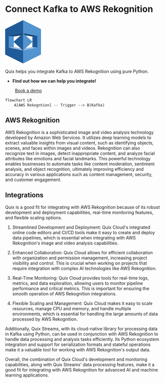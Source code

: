 # Connect Kafka to AWS Rekognition

![](./images/logo_1.jpg)

Quix helps you integrate Kafka to AWS Rekognition using pure Python.

<div class="grid cards blog-grid-card" markdown>

- __Find out how we can help you integrate!__

    <a class="md-button md-button--primary" href="https://share.hsforms.com/1iW0TmZzKQMChk0lxd_tGiw4yjw2?__hstc=175542013.2303933fbd746c0ac86d9ccbe9bc9100.1728383268831.1729603416735.1729620918855.31&__hssc=175542013.1.1729620918855&__hsfp=2132701734" target="_blank" style="margin:.5rem;">Book a demo</a>

</div>

```mermaid
flowchart LR
    A[AWS Rekogntion] -- Trigger --> B(Kafka)
```

## AWS Rekognition

AWS Rekognition is a sophisticated image and video analysis technology developed by Amazon Web Services. It utilizes deep learning models to extract valuable insights from visual content, such as identifying objects, scenes, and faces within images and videos. Rekognition can also recognize text in images, detect inappropriate content, and analyze facial attributes like emotions and facial landmarks. This powerful technology enables businesses to automate tasks like content moderation, sentiment analysis, and object recognition, ultimately improving efficiency and accuracy in various applications such as content management, security, and customer engagement.

## Integrations

Quix is a good fit for integrating with AWS Rekognition because of its robust development and deployment capabilities, real-time monitoring features, and flexible scaling options. 

1. Streamlined Development and Deployment: Quix Cloud's integrated online code editors and CI/CD tools make it easy to create and deploy data pipelines, which is essential when integrating with AWS Rekognition's image and video analysis capabilities.

2. Enhanced Collaboration: Quix Cloud allows for efficient collaboration with organization and permission management, increasing project visibility and control. This is crucial when working on projects that require integration with complex AI technologies like AWS Rekognition.

3. Real-Time Monitoring: Quix Cloud provides tools for real-time logs, metrics, and data exploration, allowing users to monitor pipeline performance and critical metrics. This is important for ensuring the smooth operation of AWS Rekognition integrations.

4. Flexible Scaling and Management: Quix Cloud makes it easy to scale resources, manage CPU and memory, and handle multiple environments, which is essential for handling the large amounts of data processed by AWS Rekognition.

Additionally, Quix Streams, with its cloud-native library for processing data in Kafka using Python, can be used in conjunction with AWS Rekognition to handle data processing and analysis tasks efficiently. Its Python ecosystem integration and support for serialization formats and stateful operations make it a valuable tool for working with AWS Rekognition's output data. 

Overall, the combination of Quix Cloud's development and monitoring capabilities, along with Quix Streams' data processing features, make it a good fit for integrating with AWS Rekognition for advanced AI and machine learning applications.

